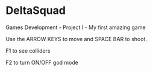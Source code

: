 # DeltaSquad
Games Development - Project I - My first amazing game

Use the ARROW KEYS to move and SPACE BAR to shoot.

F1 to see colliders

F2 to turn ON/OFF god mode
